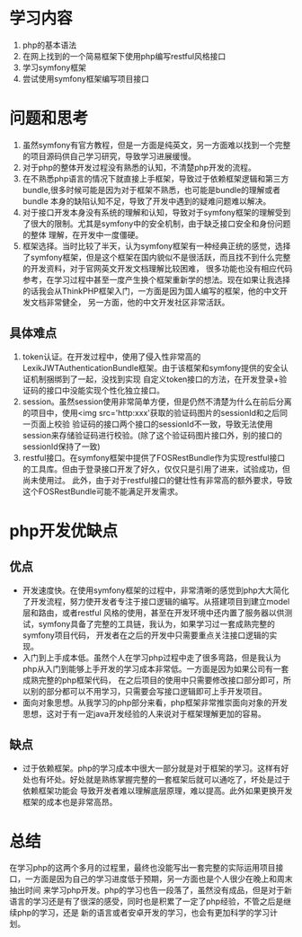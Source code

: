 # 学习内容
1. php的基本语法
2. 在网上找到的一个简易框架下使用php编写restful风格接口
3. 学习symfony框架
4. 尝试使用symfony框架编写项目接口
# 问题和思考
1. 虽然symfony有官方教程，但是一方面是纯英文，另一方面难以找到一个完整的项目源码供自己学习研究，导致学习进展缓慢。
2. 对于php的整体开发过程没有熟悉的认知，不清楚php开发的流程。
3. 在不熟悉php语言的情况下就直接上手框架，导致过于依赖框架逻辑和第三方bundle,很多时候可能是因为对于框架不熟悉，也可能是bundle的理解或者bundle
本身的缺陷认知不足，导致了开发中遇到的疑难问题难以解决。
4. 对于接口开发本身没有系统的理解和认知，导致对于symfony框架的理解受到了很大的限制。尤其是symfony中的安全机制，由于缺乏接口安全和身份问题的整体
理解，在开发中一度僵硬。
5. 框架选择。当时比较了半天，认为symfony框架有一种经典正统的感觉，选择了symfony框架，但是这个框架在国内貌似不是很活跃，而且找不到什么完整的开发资料，对于官网英文开发文档理解比较困难，
很多功能也没有相应代码参考，在学习过程中甚至一度产生换个框架重新学的想法。现在如果让我选择的话我会从ThinkPHP框架入门，一方面是因为国人编写的框架，他的中文开发文档非常健全，
另一方面，他的中文开发社区非常活跃。
## 具体难点
1. token认证。在开发过程中，使用了侵入性非常高的LexikJWTAuthenticationBundle框架。由于该框架和symfony提供的安全认证机制捆绑到了一起，没找到实现
自定义token接口的方法，在开发登录+验证码的接口中没能实现个性化独立接口。
2. session。虽然session使用非常简单方便，但是仍然不清楚为什么在前后分离的项目中，使用<img src='http:xxx'获取的验证码图片的sessionId和之后同一页面上校验
验证码的接口两个接口的sessionId不一致，导致无法使用session来存储验证码进行校验。(除了这个验证码图片接口外，别的接口的sessionId保持了一致)
3. restful接口。在symfony框架中提供了FOSRestBundle作为实现restful接口的工具库。但由于登录接口开发了好久，仅仅只是引用了进来，试验成功，但尚未使用过。
此外，由于对于restful接口的健壮性有非常高的额外要求，导致这个FOSRestBundle可能不能满足开发需求。
# php开发优缺点
## 优点
+ 开发速度快。在使用symfony框架的过程中，非常清晰的感觉到php大大简化了开发流程，努力使开发者专注于接口逻辑的编写。从搭建项目到建立model层和路由，或者restful
风格的使用，甚至在开发环境中还内置了服务器以供测试，symfony具备了完整的工具链，我认为，如果学习过一套成熟完整的symfony项目代码，
开发者在之后的开发中只需要重点关注接口逻辑的实现。
+ 入门到上手成本低。虽然个人在学习php过程中走了很多弯路，但是我认为php从入门到能够上手开发的学习成本非常低。一方面是因为如果公司有一套成熟完整的php框架代码，
在之后项目的使用中只需要修改接口部分即可，所以别的部分都可以不用学习，只需要会写接口逻辑即可上手开发项目。
+ 面向对象思想。从我学习的php部分来看，php框架非常推崇面向对象的开发思想，这对于有一定java开发经验的人来说对于框架理解更加的容易。
## 缺点
+ 过于依赖框架。php的学习成本中很大一部分就是对于框架的学习。这样有好处也有坏处。好处就是熟练掌握完整的一套框架后就可以通吃了，坏处是过于依赖框架功能会
导致开发者难以理解底层原理，难以提高。此外如果更换开发框架的成本也是非常高昂。
# 总结
在学习php的这两个多月的过程里，最终也没能写出一套完整的实际运用项目接口，一方面是因为自己的学习进度低于预期，另一方面也是个人很少在晚上和周末抽出时间
来学习php开发。php的学习也告一段落了，虽然没有成品，但是对于新语言的学习还是有了很深的感受，同时也是积累了一定了php经验，不管之后是继续php的学习，还是
新的语言或者安卓开发的学习，也会有更加科学的学习计划。

